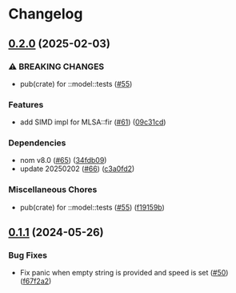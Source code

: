 # Changelog

## [0.2.0](https://github.com/jpreprocess/jbonsai/compare/v0.1.1...v0.2.0) (2025-02-03)


### ⚠ BREAKING CHANGES

* pub(crate) for ::model::tests ([#55](https://github.com/jpreprocess/jbonsai/issues/55))

### Features

* add SIMD impl for MLSA::fir ([#61](https://github.com/jpreprocess/jbonsai/issues/61)) ([09c31cd](https://github.com/jpreprocess/jbonsai/commit/09c31cdb9f2d926201105adc9303695b91dea1ce))


### Dependencies

* nom v8.0 ([#65](https://github.com/jpreprocess/jbonsai/issues/65)) ([34fdb09](https://github.com/jpreprocess/jbonsai/commit/34fdb092acc5c375338b1759644dfd6f77aaac8e))
* update 20250202 ([#66](https://github.com/jpreprocess/jbonsai/issues/66)) ([c3a0fd2](https://github.com/jpreprocess/jbonsai/commit/c3a0fd24482f640abb4d5b42b4f71bb6ce860602))


### Miscellaneous Chores

* pub(crate) for ::model::tests ([#55](https://github.com/jpreprocess/jbonsai/issues/55)) ([f19159b](https://github.com/jpreprocess/jbonsai/commit/f19159bf0a8214e7d5967ed7d19ee0baa190d64c))

## [0.1.1](https://github.com/jpreprocess/jbonsai/compare/v0.1.0...v0.1.1) (2024-05-26)


### Bug Fixes

* Fix panic when empty string is provided and speed is set ([#50](https://github.com/jpreprocess/jbonsai/issues/50)) ([f67f2a2](https://github.com/jpreprocess/jbonsai/commit/f67f2a2473e77dcd4f4705051eba041ef7abe186))
